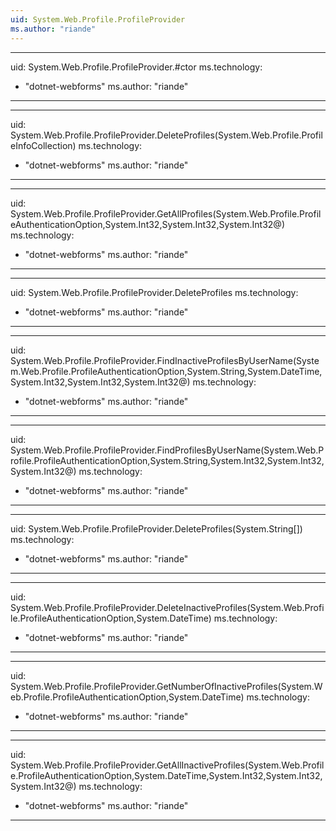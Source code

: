 ```yaml
---
uid: System.Web.Profile.ProfileProvider
ms.author: "riande"
---
```


---
uid: System.Web.Profile.ProfileProvider.#ctor
ms.technology: 
  - "dotnet-webforms"
ms.author: "riande"
---

---
uid: System.Web.Profile.ProfileProvider.DeleteProfiles(System.Web.Profile.ProfileInfoCollection)
ms.technology: 
  - "dotnet-webforms"
ms.author: "riande"
---

---
uid: System.Web.Profile.ProfileProvider.GetAllProfiles(System.Web.Profile.ProfileAuthenticationOption,System.Int32,System.Int32,System.Int32@)
ms.technology: 
  - "dotnet-webforms"
ms.author: "riande"
---

---
uid: System.Web.Profile.ProfileProvider.DeleteProfiles
ms.technology: 
  - "dotnet-webforms"
ms.author: "riande"
---

---
uid: System.Web.Profile.ProfileProvider.FindInactiveProfilesByUserName(System.Web.Profile.ProfileAuthenticationOption,System.String,System.DateTime,System.Int32,System.Int32,System.Int32@)
ms.technology: 
  - "dotnet-webforms"
ms.author: "riande"
---

---
uid: System.Web.Profile.ProfileProvider.FindProfilesByUserName(System.Web.Profile.ProfileAuthenticationOption,System.String,System.Int32,System.Int32,System.Int32@)
ms.technology: 
  - "dotnet-webforms"
ms.author: "riande"
---

---
uid: System.Web.Profile.ProfileProvider.DeleteProfiles(System.String[])
ms.technology: 
  - "dotnet-webforms"
ms.author: "riande"
---

---
uid: System.Web.Profile.ProfileProvider.DeleteInactiveProfiles(System.Web.Profile.ProfileAuthenticationOption,System.DateTime)
ms.technology: 
  - "dotnet-webforms"
ms.author: "riande"
---

---
uid: System.Web.Profile.ProfileProvider.GetNumberOfInactiveProfiles(System.Web.Profile.ProfileAuthenticationOption,System.DateTime)
ms.technology: 
  - "dotnet-webforms"
ms.author: "riande"
---

---
uid: System.Web.Profile.ProfileProvider.GetAllInactiveProfiles(System.Web.Profile.ProfileAuthenticationOption,System.DateTime,System.Int32,System.Int32,System.Int32@)
ms.technology: 
  - "dotnet-webforms"
ms.author: "riande"
---
